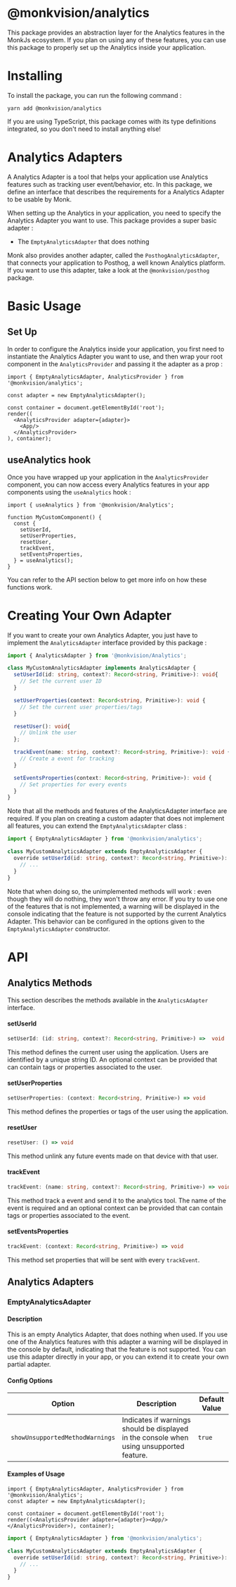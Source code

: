 # @monkvision/analytics
This package provides an abstraction layer for the Analytics features in the MonkJs ecosystem. If you plan on using any
of these features, you can use this package to properly set up the Analytics inside your application.

# Installing
To install the package, you can run the following command :

```shell
yarn add @monkvision/analytics
```

If you are using TypeScript, this package comes with its type definitions integrated, so you don't need to install
anything else!

# Analytics Adapters
A Analytics Adapter is a tool that helps your application use Analytics features such as tracking user event/behavior, etc.
In this package, we define an interface that describes the requirements for a Analytics Adapter to be usable by Monk.

When setting up the Analytics in your application, you need to specify the Analytics Adapter you want to use. This
package provides a super basic adapter :

- The `EmptyAnalyticsAdapter` that does nothing

Monk also provides another adapter, called the `PosthogAnalyticsAdapter`, that connects your application to Posthog, a
well known Analytics platform. If you want to use this adapter, take a look at the `@monkvision/posthog` package.

# Basic Usage
## Set Up
In order to configure the Analytics inside your application, you first need to instantiate the Analytics Adapter you
want to use, and then wrap your root component in the `AnalyticsProvider` and passing it the adapter as a prop :

```tsx
import { EmptyAnalyticsAdapter, AnalyticsProvider } from '@monkvision/analytics';

const adapter = new EmptyAnalyticsAdapter();

const container = document.getElementById('root');
render((
  <AnalyticsProvider adapter={adapter}>
    <App/>
  </AnalyticsProvider>
), container);
```

## useAnalytics hook
Once you have wrapped up your application in the `AnalyticsProvider` component, you can now access every Analytics
features in your app components using the `useAnalytics` hook :

```tsx
import { useAnalytics } from '@monkvision/Analytics';

function MyCustomComponent() {
  const {
    setUserId,
    setUserProperties,
    resetUser,
    trackEvent,
    setEventsProperties,
  } = useAnalytics();
}
```

You can refer to the API section below to get more info on how these functions work.

# Creating Your Own Adapter
If you want to create your own Analytics Adapter, you just have to implement the `AnalyticsAdapter` interface provided
by this package :

```typescript
import { AnalyticsAdapter } from '@monkvision/Analytics';

class MyCustomAnalyticsAdapter implements AnalyticsAdapter {
  setUserId(id: string, context?: Record<string, Primitive>): void{
    // Set the current user ID
  }

  setUserProperties(context: Record<string, Primitive>): void {
    // Set the current user properties/tags
  }

  resetUser(): void{
    // Unlink the user
  };

  trackEvent(name: string, context?: Record<string, Primitive>): void {
    // Create a event for tracking
  }

  setEventsProperties(context: Record<string, Primitive>): void {
    // Set properties for every events
  }
}
```

Note that all the methods and features of the AnalyticsAdapter interface are required. If you plan on creating a
custom adapter that does not implement all features, you can extend the `EmptyAnalyticsAdapter` class :

```typescript
import { EmptyAnalyticsAdapter } from '@monkvision/analytics';

class MyCustomAnalyticsAdapter extends EmptyAnalyticsAdapter {
  override setUserId(id: string, context?: Record<string, Primitive>): void {
    // ...
  }
}
```

Note that when doing so, the unimplemented methods will work : even though they will do nothing, they won't throw any
error. If you try to use one of the features that is not implemented, a warning will be displayed in the console
indicating that the feature is not supported by the current Analytics Adapter. This behavior can be configured in the
options given to the `EmptyAnalyticsAdapter` constructor.

# API
## Analytics Methods
This section describes the methods available in the `AnalyticsAdapter` interface.

#### setUserId
```typescript
setUserId: (id: string, context?: Record<string, Primitive>) =>  void
```

This method defines the current user using the application. Users are identified by a unique string ID. An optional context can be provided that can contain tags or properties associated to the user.

#### setUserProperties
```typescript
setUserProperties: (context: Record<string, Primitive>) => void
```

This method defines the properties or tags of the user using the application.

#### resetUser
```typescript
resetUser: () => void
```

This method unlink any future events made on that device with that user.

#### trackEvent
```typescript
trackEvent: (name: string, context?: Record<string, Primitive>) => void
```

This method track a event and send it to the analytics tool. The name of the event is required and an optional context can be provided that can contain tags or properties associated to the event.

#### setEventsProperties
```typescript
trackEvent: (context: Record<string, Primitive>) => void
```

This method set properties that will be sent with every `trackEvent`.

## Analytics Adapters
### EmptyAnalyticsAdapter
#### Description
This is an empty Analytics Adapter, that does nothing when used. If you use one of the Analytics features with this
adapter a warning will be displayed in the console by default, indicating that the feature is not supported. You can use
this adapter directly in your app, or you can extend it to create your own partial adapter.

#### Config Options
| Option                          | Description                                                                              | Default Value |
| ------------------------------- | ---------------------------------------------------------------------------------------- | ------------- |
| `showUnsupportedMethodWarnings` | Indicates if warnings should be displayed in the console when using unsupported feature. | `true`        |

#### Examples of Usage
```tsx
import { EmptyAnalyticsAdapter, AnalyticsProvider } from '@monkvision/Analytics';
const adapter = new EmptyAnalyticsAdapter();

const container = document.getElementById('root');
render((<AnalyticsProvider adapter={adapter}><App/></AnalyticsProvider>), container);
```

```typescript
import { EmptyAnalyticsAdapter } from '@monkvision/analytics';

class MyCustomAnalyticsAdapter extends EmptyAnalyticsAdapter {
  override setUserId(id: string, context?: Record<string, Primitive>): void {
    // ...
  }
}
```
